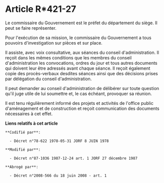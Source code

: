 # Article R*421-27

Le commissaire du Gouvernement est le préfet du département du siège. Il peut se faire représenter.

Pour l'exécution de sa mission, le commissaire du Gouvernement a tous pouvoirs d'investigation sur pièces et sur place.

Il assiste, avec voix consultative, aux séances du conseil d'administration. Il reçoit dans les mêmes conditions que les
membres du conseil d'administration les convocations, ordres du jour et tous autres documents qui doivent leur être adressés
avant chaque séance. Il reçoit également copie des procès-verbaux desdites séances ainsi que des décisions prises par
délégation du conseil d'administration.

Il peut demander au conseil d'administration de délibérer sur toute question qu'il juge utile de lui soumettre et, le cas
échéant, provoquer sa réunion.

Il est tenu régulièrement informé des projets et activités de l'office public d'aménagement et de construction et reçoit
communication des documents nécessaires à cet effet.

**Liens relatifs à cet article**

	**Codifié par**:

	  - Décret n°78-622 1978-05-31 JORF 8 JUIN 1978

	**Modifié par**:

	  - Décret n°87-1036 1987-12-24 art. 1 JORF 27 décembre 1987

	**Abrogé par**:

	  - Décret n°2008-566 du 18 juin 2008 - art. 1
